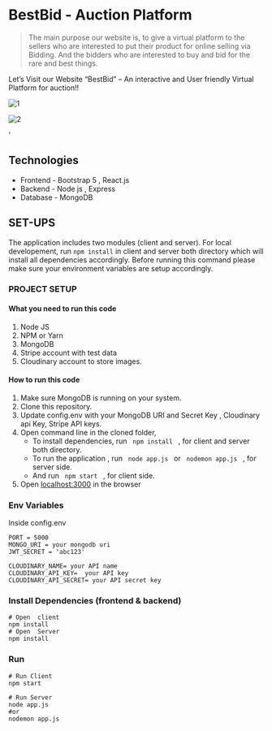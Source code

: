 # BestBid - Auction Platform

> The main purpose our website is, to give a virtual platform to the sellers who are interested to put their product for online selling via Bidding. And the bidders who are interested to buy and bid for the rare and best things. 

Let’s Visit our Website “BestBid” – An interactive and User friendly Virtual Platform for auction!!

![1](https://github.com/srajan343/online-auction/assets/77824617/3df3f6d7-3b17-47ce-817f-be1f43ade5c0)





![2](https://github.com/srajan343/online-auction/assets/77824617/684f1027-f80a-48a8-b7fa-a5908e4c93c9)

'


## Technologies

- Frontend - Bootstrap 5 , React.js 
- Backend - Node js , Express
- Database - MongoDB


## SET-UPS

The application includes two modules (client and server). For local developement, run `npm install` in client and server both directory which will install all dependencies accordingly. Before running this command please make sure your environment variables are setup accordingly.

### PROJECT SETUP

#### What you need to run this code
1. Node JS
2. NPM  or Yarn 
3. MongoDB 
4. Stripe account with test data
5. Cloudinary account to store images.

####  How to run this code
1. Make sure MongoDB is running on your system. 
2. Clone this repository.
3. Update config.env with your MongoDB URI and Secret Key , Cloudinary api Key, Stripe API keys.
4. Open command line in the cloned folder,
   - To install dependencies, run ```  npm install  ```  , for client and server both directory.
   - To run the application , run ```  node app.js  ``` or ```  nodemon app.js  ```  , for server side.
   - And run ```  npm start  ``` , for client side.
5. Open [localhost:3000](http://localhost:3000/) in the browser

### Env Variables

Inside config.env

```
PORT = 5000
MONGO_URI = your mongodb uri
JWT_SECRET = 'abc123'

CLOUDINARY_NAME= your API name
CLOUDINARY_API_KEY=  your API key
CLOUDINARY_API_SECRET= your API secret key
```


### Install Dependencies (frontend & backend)

```
# Open  client
npm install
# Open  Server
npm install
```

### Run

```
# Run Client
npm start

# Run Server
node app.js 
#or
nodemon app.js
```



